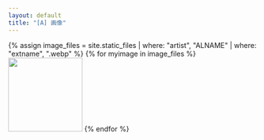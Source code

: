 ```yaml
---
layout: default
title: "[A] 画像"
---
```


{% assign image_files = site.static_files | where: "artist", "ALNAME" | where: "extname", ".webp" %}
{% for myimage in image_files %}
  <img src="{{ myimage. }}" height="150">
{% endfor %}
